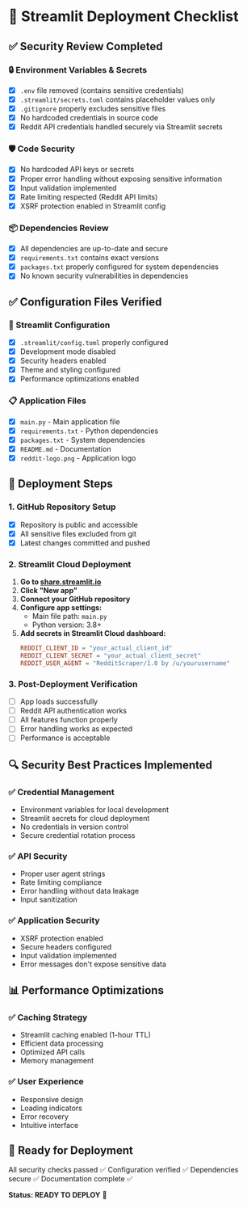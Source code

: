 # 🚀 Streamlit Deployment Checklist

## ✅ Security Review Completed

### 🔒 Environment Variables & Secrets
- [x] `.env` file removed (contains sensitive credentials)
- [x] `.streamlit/secrets.toml` contains placeholder values only
- [x] `.gitignore` properly excludes sensitive files
- [x] No hardcoded credentials in source code
- [x] Reddit API credentials handled securely via Streamlit secrets

### 🛡️ Code Security
- [x] No hardcoded API keys or secrets
- [x] Proper error handling without exposing sensitive information
- [x] Input validation implemented
- [x] Rate limiting respected (Reddit API limits)
- [x] XSRF protection enabled in Streamlit config

### 📦 Dependencies Review
- [x] All dependencies are up-to-date and secure
- [x] `requirements.txt` contains exact versions
- [x] `packages.txt` properly configured for system dependencies
- [x] No known security vulnerabilities in dependencies

## ✅ Configuration Files Verified

### 🔧 Streamlit Configuration
- [x] `.streamlit/config.toml` properly configured
- [x] Development mode disabled
- [x] Security headers enabled
- [x] Theme and styling configured
- [x] Performance optimizations enabled

### 📋 Application Files
- [x] `main.py` - Main application file
- [x] `requirements.txt` - Python dependencies
- [x] `packages.txt` - System dependencies
- [x] `README.md` - Documentation
- [x] `reddit-logo.png` - Application logo

## 🚀 Deployment Steps

### 1. GitHub Repository Setup
- [x] Repository is public and accessible
- [x] All sensitive files excluded from git
- [x] Latest changes committed and pushed

### 2. Streamlit Cloud Deployment
1. **Go to [share.streamlit.io](https://share.streamlit.io/)**
2. **Click "New app"**
3. **Connect your GitHub repository**
4. **Configure app settings:**
   - Main file path: `main.py`
   - Python version: 3.8+
5. **Add secrets in Streamlit Cloud dashboard:**
   ```toml
   REDDIT_CLIENT_ID = "your_actual_client_id"
   REDDIT_CLIENT_SECRET = "your_actual_client_secret"
   REDDIT_USER_AGENT = "RedditScraper/1.0 by /u/yourusername"
   ```

### 3. Post-Deployment Verification
- [ ] App loads successfully
- [ ] Reddit API authentication works
- [ ] All features function properly
- [ ] Error handling works as expected
- [ ] Performance is acceptable

## 🔍 Security Best Practices Implemented

### ✅ Credential Management
- Environment variables for local development
- Streamlit secrets for cloud deployment
- No credentials in version control
- Secure credential rotation process

### ✅ API Security
- Proper user agent strings
- Rate limiting compliance
- Error handling without data leakage
- Input sanitization

### ✅ Application Security
- XSRF protection enabled
- Secure headers configured
- Input validation implemented
- Error messages don't expose sensitive data

## 📊 Performance Optimizations

### ✅ Caching Strategy
- Streamlit caching enabled (1-hour TTL)
- Efficient data processing
- Optimized API calls
- Memory management

### ✅ User Experience
- Responsive design
- Loading indicators
- Error recovery
- Intuitive interface

## 🎯 Ready for Deployment

All security checks passed ✅
Configuration verified ✅
Dependencies secure ✅
Documentation complete ✅

**Status: READY TO DEPLOY** 🚀
